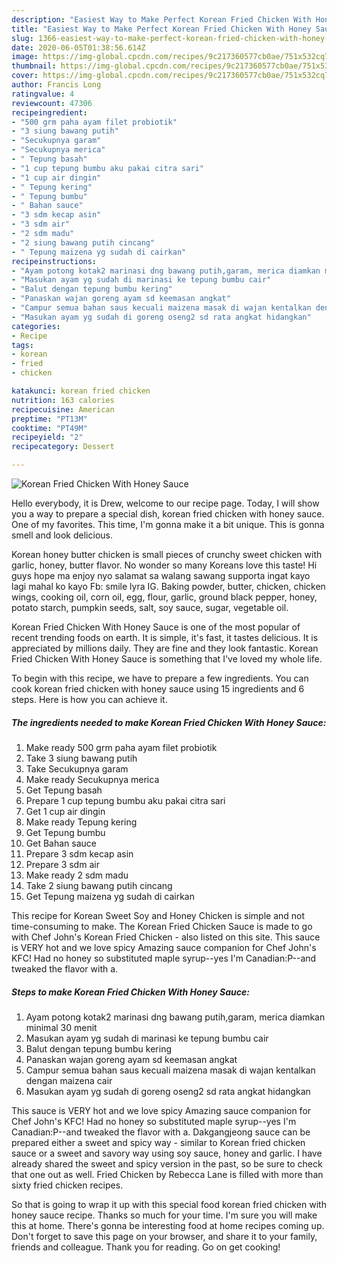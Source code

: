 ```yaml
---
description: "Easiest Way to Make Perfect Korean Fried Chicken With Honey Sauce"
title: "Easiest Way to Make Perfect Korean Fried Chicken With Honey Sauce"
slug: 1366-easiest-way-to-make-perfect-korean-fried-chicken-with-honey-sauce
date: 2020-06-05T01:38:56.614Z
image: https://img-global.cpcdn.com/recipes/9c217360577cb0ae/751x532cq70/korean-fried-chicken-with-honey-sauce-foto-resep-utama.jpg
thumbnail: https://img-global.cpcdn.com/recipes/9c217360577cb0ae/751x532cq70/korean-fried-chicken-with-honey-sauce-foto-resep-utama.jpg
cover: https://img-global.cpcdn.com/recipes/9c217360577cb0ae/751x532cq70/korean-fried-chicken-with-honey-sauce-foto-resep-utama.jpg
author: Francis Long
ratingvalue: 4
reviewcount: 47306
recipeingredient:
- "500 grm paha ayam filet probiotik"
- "3 siung bawang putih"
- "Secukupnya garam"
- "Secukupnya merica"
- " Tepung basah"
- "1 cup tepung bumbu aku pakai citra sari"
- "1 cup air dingin"
- " Tepung kering"
- " Tepung bumbu"
- " Bahan sauce"
- "3 sdm kecap asin"
- "3 sdm air"
- "2 sdm madu"
- "2 siung bawang putih cincang"
- " Tepung maizena yg sudah di cairkan"
recipeinstructions:
- "Ayam potong kotak2 marinasi dng bawang putih,garam, merica diamkan minimal 30 menit"
- "Masukan ayam yg sudah di marinasi ke tepung bumbu cair"
- "Balut dengan tepung bumbu kering"
- "Panaskan wajan goreng ayam sd keemasan angkat"
- "Campur semua bahan saus kecuali maizena masak di wajan kentalkan dengan maizena cair"
- "Masukan ayam yg sudah di goreng oseng2 sd rata angkat hidangkan"
categories:
- Recipe
tags:
- korean
- fried
- chicken

katakunci: korean fried chicken 
nutrition: 163 calories
recipecuisine: American
preptime: "PT13M"
cooktime: "PT49M"
recipeyield: "2"
recipecategory: Dessert

---
```



![Korean Fried Chicken With Honey Sauce](https://img-global.cpcdn.com/recipes/9c217360577cb0ae/751x532cq70/korean-fried-chicken-with-honey-sauce-foto-resep-utama.jpg)

Hello everybody, it is Drew, welcome to our recipe page. Today, I will show you a way to prepare a special dish, korean fried chicken with honey sauce. One of my favorites. This time, I'm gonna make it a bit unique. This is gonna smell and look delicious.

Korean honey butter chicken is small pieces of crunchy sweet chicken with garlic, honey, butter flavor. No wonder so many Koreans love this taste! Hi guys hope ma enjoy nyo salamat sa walang sawang supporta ingat kayo lagi mahal ko kayo Fb: smile lyra IG. Baking powder, butter, chicken, chicken wings, cooking oil, corn oil, egg, flour, garlic, ground black pepper, honey, potato starch, pumpkin seeds, salt, soy sauce, sugar, vegetable oil.

Korean Fried Chicken With Honey Sauce is one of the most popular of recent trending foods on earth. It is simple, it's fast, it tastes delicious. It is appreciated by millions daily. They are fine and they look fantastic. Korean Fried Chicken With Honey Sauce is something that I've loved my whole life.


To begin with this recipe, we have to prepare a few ingredients. You can cook korean fried chicken with honey sauce using 15 ingredients and 6 steps. Here is how you can achieve it.

<!--inarticleads1-->

##### The ingredients needed to make Korean Fried Chicken With Honey Sauce:

1. Make ready 500 grm paha ayam filet probiotik
1. Take 3 siung bawang putih
1. Take Secukupnya garam
1. Make ready Secukupnya merica
1. Get  Tepung basah
1. Prepare 1 cup tepung bumbu aku pakai citra sari
1. Get 1 cup air dingin
1. Make ready  Tepung kering
1. Get  Tepung bumbu
1. Get  Bahan sauce
1. Prepare 3 sdm kecap asin
1. Prepare 3 sdm air
1. Make ready 2 sdm madu
1. Take 2 siung bawang putih cincang
1. Get  Tepung maizena yg sudah di cairkan


This recipe for Korean Sweet Soy and Honey Chicken is simple and not time-consuming to make. The Korean Fried Chicken Sauce is made to go with Chef John&#39;s Korean Fried Chicken - also listed on this site. This sauce is VERY hot and we love spicy Amazing sauce companion for Chef John&#39;s KFC! Had no honey so substituted maple syrup--yes I&#39;m Canadian:P--and tweaked the flavor with a. 

<!--inarticleads2-->

##### Steps to make Korean Fried Chicken With Honey Sauce:

1. Ayam potong kotak2 marinasi dng bawang putih,garam, merica diamkan minimal 30 menit
1. Masukan ayam yg sudah di marinasi ke tepung bumbu cair
1. Balut dengan tepung bumbu kering
1. Panaskan wajan goreng ayam sd keemasan angkat
1. Campur semua bahan saus kecuali maizena masak di wajan kentalkan dengan maizena cair
1. Masukan ayam yg sudah di goreng oseng2 sd rata angkat hidangkan


This sauce is VERY hot and we love spicy Amazing sauce companion for Chef John&#39;s KFC! Had no honey so substituted maple syrup--yes I&#39;m Canadian:P--and tweaked the flavor with a. Dakgangjeong sauce can be prepared either a sweet and spicy way - similar to Korean fried chicken sauce or a sweet and savory way using soy sauce, honey and garlic. I have already shared the sweet and spicy version in the past, so be sure to check that one out as well. Fried Chicken by Rebecca Lane is filled with more than sixty fried chicken recipes. 

So that is going to wrap it up with this special food korean fried chicken with honey sauce recipe. Thanks so much for your time. I'm sure you will make this at home. There's gonna be interesting food at home recipes coming up. Don't forget to save this page on your browser, and share it to your family, friends and colleague. Thank you for reading. Go on get cooking!
